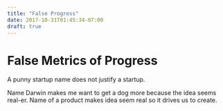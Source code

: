 ```yaml
---
title: "False Progress"
date: 2017-10-31T01:45:34-07:00
draft: true
---
```


# False Metrics of Progress

A punny startup name does not justify a startup.

Name Darwin makes me want to get a dog more because the idea seems real-er. Name of a product makes idea seem real so it drives us to create. 

